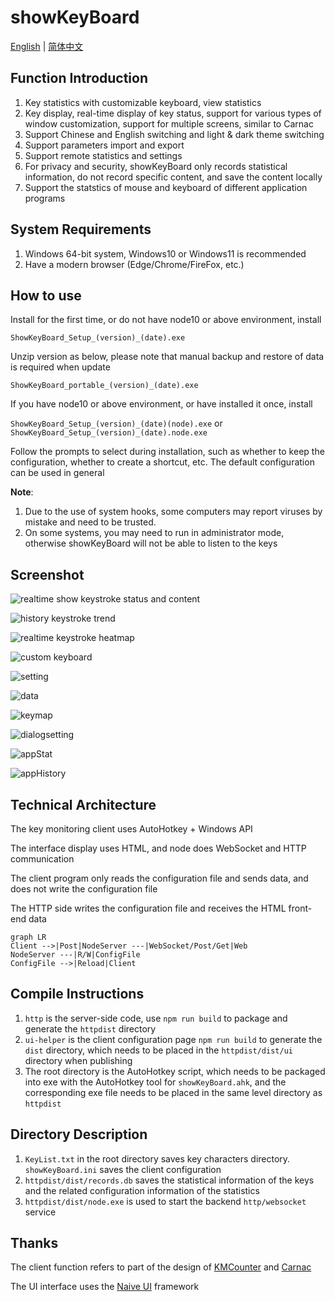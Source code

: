 # showKeyBoard

[English](./readme.md) | [简体中文](./README_CN.md)

## Function Introduction

1. Key statistics with customizable keyboard, view statistics
2. Key display, real-time display of key status, support for various types of window customization, support for multiple screens, similar to Carnac
3. Support Chinese and English switching and light & dark theme switching
4. Support parameters import and export
5. Support remote statistics and settings
6. For privacy and security, showKeyBoard only records statistical information, do not record specific content, and save the content locally
7. Support the statstics of mouse and keyboard of different application programs

## System Requirements

1. Windows 64-bit system, Windows10 or Windows11 is recommended
2. Have a modern browser (Edge/Chrome/FireFox, etc.)

## How to use

Install for the first time, or do not have node10 or above environment, install

`ShowKeyBoard_Setup_(version)_(date).exe`

Unzip version as below,  please note that manual backup and restore of data is required when update

`ShowKeyBoard_portable_(version)_(date).exe`

If you have node10 or above environment, or have installed it once, install

`ShowKeyBoard_Setup_(version)_(date)(node).exe` or `ShowKeyBoard_Setup_(version)_(date).node.exe`

Follow the prompts to select during installation, such as whether to keep the configuration, whether to create a shortcut, etc. The default configuration can be used in general

**Note**:
1. Due to the use of system hooks, some computers may report viruses by mistake and need to be trusted.
2. On some systems, you may need to run in administrator mode, otherwise showKeyBoard will not be able to listen to the keys

## Screenshot

![realtime show keystroke status and content](screenshot/%E5%AE%9E%E6%97%B6%E6%98%BE%E7%A4%BA%E6%8C%89%E9%94%AE%E7%8A%B6%E6%80%81%E5%92%8C%E5%86%85%E5%AE%B9.gif)

![history keystroke trend](screenshot/%E5%8E%86%E5%8F%B2%E6%8C%89%E9%94%AE%E8%B6%8B%E5%8A%BF.png)

![realtime keystroke heatmap](screenshot/%E5%AE%9E%E6%97%B6%E6%8C%89%E9%94%AE%E7%83%AD%E5%8A%9B%E5%9B%BE.jpg)

![custom keyboard](screenshot/%E8%87%AA%E5%AE%9A%E4%B9%89%E9%94%AE%E7%9B%98.png)

![setting](screenshot/setting.png)

![data](screenshot/data.png)

![keymap](screenshot/keymap.png)

![dialogsetting](screenshot/dialogsetting.png)

![appStat](screenshot/appStat.png)

![appHistory](screenshot/appHistory.png)

## Technical Architecture

The key monitoring client uses AutoHotkey + Windows API

The interface display uses HTML, and node does WebSocket and HTTP communication

The client program only reads the configuration file and sends data, and does not write the configuration file

The HTTP side writes the configuration file and receives the HTML front-end data

```mermaid
graph LR
Client -->|Post|NodeServer ---|WebSocket/Post/Get|Web
NodeServer ---|R/W|ConfigFile
ConfigFile -->|Reload|Client
```

## Compile Instructions

1. `http` is the server-side code, use `npm run build` to package and generate the `httpdist` directory
2. `ui-helper` is the client configuration page `npm run build` to generate the `dist` directory, which needs to be placed in the `httpdist/dist/ui` directory when publishing
3. The root directory is the AutoHotkey script, which needs to be packaged into exe with the AutoHotkey tool for `showKeyBoard.ahk`, and the corresponding exe file needs to be placed in the same level directory as `httpdist`

## Directory Description

1. `KeyList.txt` in the root directory saves key characters directory. `showKeyBoard.ini` saves the client configuration 
2. `httpdist/dist/records.db` saves the statistical information of the keys and the related configuration information of the statistics
3. `httpdist/dist/node.exe` is used to start the backend `http/websocket` service

## Thanks

The client function refers to part of the design of [KMCounter](https://github.com/telppa/KMCounter) and [Carnac](https://github.com/Code52/carnac)

The UI interface uses the [Naive UI](https://www.naiveui.com/) framework